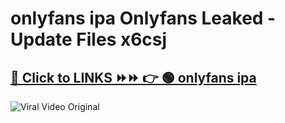
 # onlyfans ipa Onlyfans Leaked - Update Files x6csj

## <h2><a href="https://clipsfans.com/onlyfans_ipa&ref=git">🔗 Click to LINKS ⏩⏩ 👉 🟢 onlyfans ipa </a></h2>

<a href="https://clipsfans.com/onlyfans_ipa&ref=git" rel="nofollow" data-target="animated-image.originalLink"><img src="https://i.ibb.co.com/xMMVF88/686577567.gif" alt="Viral Video Original" style="max-width: 100%; display: inline-block;" data-target="animated-image.originalImage"></a>

